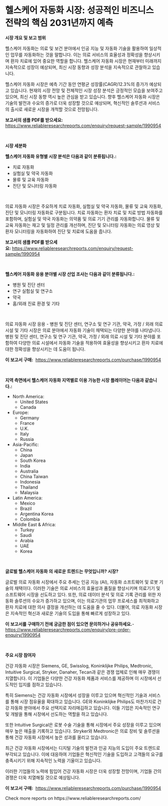 <p><h1>헬스케어 자동화 시장: 성공적인 비즈니스 전략의 핵심 2031년까지 예측</h1></p><p><strong>시장 개요 및 보고 범위</strong></p>
<p><p>헬스케어 자동화는 의료 및 보건 분야에서 인공 지능 및 자동화 기술을 활용하여 일상적인 업무를 자동화하는 것을 말합니다. 이는 의료 서비스의 효율성과 정확성을 향상시키며 환자 치료에 있어 중요한 역할을 합니다. 헬스케어 자동화 시장은 현재부터 미래까지 지속적으로 성장이 예상되며, 최신 시장 동향과 성장 분석을 지속적으로 관찰하고 있습니다.</p><p>헬스케어 자동화 시장은 예측 기간 동안 연평균 성장률(CAGR)12.3%의 증가가 예상되고 있습니다. 현재의 시장 전망 및 전체적인 시장 성장 분석은 긍정적인 모습을 보여주고 있으며, 최신 시장 동향 역시 높은 관심을 받고 있습니다. 향후 헬스케어 자동화 시장은 기술의 발전과 수요의 증가로 더욱 성장할 것으로 예상되며, 혁신적인 솔루션과 서비스의 출시로 새로운 시장을 개척할 것으로 전망됩니다.</p></p>
<p><strong>보고서의 샘플 PDF를 받으세요:</strong> <a href="https://www.reliableresearchreports.com/enquiry/request-sample/1990954">https://www.reliableresearchreports.com/enquiry/request-sample/1990954</a></p>
<p>&nbsp;</p>
<p><strong>시장 세분화</strong></p>
<p><strong>헬스케어 자동화 유형별 시장 분석은 다음과 같이 분류됩니다.:</strong></p>
<p><ul><li>치료 자동화</li><li>실험실 및 약국 자동화</li><li>물류 및 교육 자동화</li><li>진단 및 모니터링 자동화</li></ul></p>
<p>&nbsp;</p>
<p><p>의료 자동화 시장은 주요하게 치료 자동화, 실험실 및 약국 자동화, 물류 및 교육 자동화, 진단 및 모니터링 자동화로 구분됩니다. 치료 자동화는 환자 치료 및 치료 방법 자동화를 포함하며, 실험실 및 약국 자동화는 의약품 및 의료 기기 관리를 자동화합니다. 물류 및 교육 자동화는 재고 및 일정 관리를 개선하며, 진단 및 모니터링 자동화는 의료 영상 및 환자 모니터링을 자동화하여 진단 및 치료에 도움을 줍니다.</p></p>
<p><strong>보고서의 샘플 PDF를 받으세요:</strong>&nbsp;<a href="https://www.reliableresearchreports.com/enquiry/request-sample/1990954">https://www.reliableresearchreports.com/enquiry/request-sample/1990954</a></p>
<p>&nbsp;</p>
<p><strong> 헬스케어 자동화 응용 분야별 시장 산업 조사는 다음과 같이 분류됩니다.:</strong></p>
<p><ul><li>병원 및 진단 센터</li><li>연구 실험실 및 연구소</li><li>약국</li><li>홈/외래 진료 환경 및 기타</li></ul></p>
<p>&nbsp;</p>
<p><p>의료 자동화 시장 응용 - 병원 및 진단 센터, 연구소 및 연구 기관, 약국, 가정 / 외래 의료 시설 및 기타 시장은 의료 분야에서 자동화 기술이 채택되는 다양한 분야를 나타냅니다. 병원 및 진단 센터, 연구소 및 연구 기관, 약국, 가정 / 외래 의료 시설 및 기타 분야를 포함하여 다양한 의료 시설에서 자동화 기술을 적용하여 효율성을 향상시키고 환자 치료에 대한 정확성을 향상시키는 데 도움이 됩니다.</p></p>
<p><strong>이 보고서 구매:</strong>&nbsp; <a href="https://www.reliableresearchreports.com/purchase/1990954">https://www.reliableresearchreports.com/purchase/1990954</a></p>
<p>&nbsp;</p>
<p><strong>지역 측면에서 헬스케어 자동화 지역별로 이용 가능한 시장 플레이어는 다음과 같습니다.:</strong></p>
<p><ul>
    <li>
        North America:
        <ul>
            <li>United States</li>
            <li>Canada</li>
        </ul>
    </li>
    <li>
        Europe:
        <ul>
            <li>Germany</li>
            <li>France</li>
            <li>U.K.</li>
            <li>Italy</li>
            <li>Russia</li>
        </ul>
    </li>
    <li>
        Asia-Pacific:
        <ul>
            <li>China</li>
            <li>Japan</li>
            <li>South Korea</li>
            <li>India</li>
            <li>Australia</li>
            <li>China Taiwan</li>
            <li>Indonesia</li>
            <li>Thailand</li>
            <li>Malaysia</li>
        </ul>
    </li>
    <li>
        Latin America:
        <ul>
            <li>Mexico</li>
            <li>Brazil</li>
            <li>Argentina Korea</li>
            <li>Colombia</li>
        </ul>
    </li>
    <li>
        Middle East & Africa:
        <ul>
            <li>Turkey</li>
            <li>Saudi</li>
            <li>Arabia</li>
            <li>UAE</li>
            <li>Korea</li>
        </ul>
    </li>
    </ul></p>
<p>&nbsp;</p>
<p><strong>글로벌 헬스케어 자동화 의 새로운 트렌드는 무엇입니까? 시장?</strong></p>
<p><p>글로벌 의료 자동화 시장에서 주요 추세는 인공 지능 (AI), 자동화 소프트웨어 및 로봇 기술의 채택이다. 이러한 기술은 의료 서비스의 효율성과 품질을 향상시키며 의료기기 및 소프트웨어 시장을 선도하고 있다. 또한, 의료 데이터 분석 및 의료 기록 관리를 위한 자동화 솔루션의 수요가 증가하고 있으며, 이는 의료기관의 업무 프로세스를 최적화하고 환자 치료에 대한 의사 결정을 개선하는 데 도움을 줄 수 있다. 더불어, 의료 자동화 시장은 지속적인 혁신과 새로운 기술의 도입을 통해 빠르게 성장하고 있다.</p></p>
<p><strong>이 보고서를 구매하기 전에 궁금한 점이 있으면 문의하거나 공유하세요.</strong>- <a href="https://www.reliableresearchreports.com/enquiry/pre-order-enquiry/1990954">https://www.reliableresearchreports.com/enquiry/pre-order-enquiry/1990954</a></p>
<p>&nbsp;</p>
<p><strong>주요 시장 참여자</strong></p>
<p><p>건강 자동화 시장은 Siemens, GE, Swisslog, Koninklijke Philips, Medtronic, Intuitive Surgical, Stryker, Danaher, Tecan과 같은 경쟁 업체로 인해 매우 경쟁이 치열합니다. 이 기업들은 다양한 건강 자동화 제품과 서비스를 제공하며 이 시장에서 선도적인 입지를 점하고 있습니다.</p><p>특히 Siemens는 건강 자동화 시장에서 성장을 이루고 있으며 혁신적인 기술과 서비스를 통해 시장 점유율을 확대하고 있습니다. GE와 Koninklijke Philips도 마찬가지로 건강 자동화 분야에서 주요 선택지로 자리매김하고 있습니다. 이들 기업은 지속적인 연구 및 개발을 통해 시장에서 선도하는 역할을 하고 있습니다.</p><p>또한 Intuitive Surgical은 로봇 수술 기술을 통해 시장에서 주요 성장을 이루고 있으며 매우 높은 매출을 기록하고 있습니다. Stryker와 Medtronic은 의료 장비 및 솔루션을 통해 건강 자동화 시장에서 높은 성과를 올리고 있습니다.</p><p>최근 건강 자동화 시장에서는 디지털 기술의 발전과 인공 지능의 도입이 주요 트렌드로 부각되고 있습니다. 이에 대응하여 기업들은 혁신적인 기술을 도입하고 고객들의 요구를 충족시키기 위해 지속적인 노력을 기울이고 있습니다.</p><p>이러한 기업들의 노력에 힘입어 건강 자동화 시장은 더욱 성장할 전망이며, 기업들 간의 경쟁은 더욱 치열해질 것으로 예상됩니다.</p></p>
<p><strong>이 보고서 구매:</strong>&nbsp;&nbsp;<a href="https://www.reliableresearchreports.com/purchase/1990954">https://www.reliableresearchreports.com/purchase/1990954</a></p>
<p>Check more reports on https://www.reliableresearchreports.com/</p>
